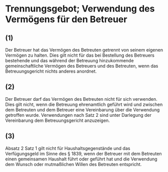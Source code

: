 # Trennungsgebot; Verwendung des Vermögens für den Betreuer



## (1)

 Der Betreuer hat das Vermögen des Betreuten getrennt von seinem eigenen Vermögen zu halten. Dies gilt nicht für das bei Bestellung des Betreuers bestehende und das während der Betreuung hinzukommende gemeinschaftliche Vermögen des Betreuers und des Betreuten, wenn das Betreuungsgericht nichts anderes anordnet.

## (2)

 Der Betreuer darf das Vermögen des Betreuten nicht für sich verwenden. Dies gilt nicht, wenn die Betreuung ehrenamtlich geführt wird und zwischen dem Betreuten und dem Betreuer eine Vereinbarung über die Verwendung getroffen wurde. Verwendungen nach Satz 2 sind unter Darlegung der Vereinbarung dem Betreuungsgericht anzuzeigen.

## (3)

 Absatz 2 Satz 1 gilt nicht für Haushaltsgegenstände und das Verfügungsgeld im Sinne des § 1839, wenn der Betreuer mit dem Betreuten einen gemeinsamen Haushalt führt oder geführt hat und die Verwendung dem Wunsch oder mutmaßlichen Willen des Betreuten entspricht. 


